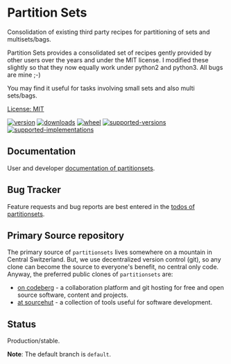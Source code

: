 # Partition Sets

Consolidation of existing third party recipes for partitioning of sets and multisets/bags.

Partition Sets provides a consolidated set of recipes gently provided by other
users over the years and under the MIT license. I modified these slightly so
that they now equally work under python2 and python3. All bugs are mine ;-)

You may find it useful for tasks involving small sets and also multi sets/bags.

[License: MIT](https://git.sr.ht/~sthagen/partitionsets/tree/default/item/LICENSE)

[![version](https://img.shields.io/pypi/v/partitionsets.svg?style=flat)](https://pypi.python.org/pypi/partitionsets/)
[![downloads](https://pepy.tech/badge/partitionsets/month)](https://pepy.tech/project/partitionsets)
[![wheel](https://img.shields.io/pypi/wheel/partitionsets.svg?style=flat)](https://pypi.python.org/pypi/partitionsets/)
[![supported-versions](https://img.shields.io/pypi/pyversions/partitionsets.svg?style=flat)](https://pypi.python.org/pypi/partitionsets/)
[![supported-implementations](https://img.shields.io/pypi/implementation/partitionsets.svg?style=flat)](https://pypi.python.org/pypi/partitionsets/)

## Documentation

User and developer [documentation of partitionsets](https://codes.dilettant.life/docs/partitionsets).

## Bug Tracker

Feature requests and bug reports are best entered in the [todos of partitionsets](https://todo.sr.ht/~sthagen/partitionsets).

## Primary Source repository

The primary source of `partitionsets` lives somewhere on a mountain in Central Switzerland.
But, we use decentralized version control (git), so any clone can become the source to everyone's benefit, no central only code.
Anyway, the preferred public clones of `partitionsets` are:

* [on codeberg](https://codeberg.org/sthagen/partitionsets) - a collaboration platform and git hosting for free and open source software, content and projects.
* [at sourcehut](https://git.sr.ht/~sthagen/partitionsets) - a collection of tools useful for software development.

## Status

Production/stable.

**Note**: The default branch is `default`.
